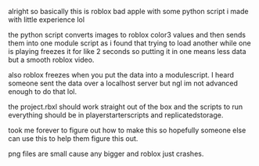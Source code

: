 alright so basically this is roblox bad apple with some python script i made with little experience lol

the python script converts images to roblox color3 values and then sends them into one module script as i found that trying to load another while one is playing freezes it for like 2 seconds so putting it in one means less data but a smooth roblox video.

also roblox freezes when you put the data into a modulescript. I heard someone sent the data over a localhost server but ngl im not advanced enough to do that lol.

the project.rbxl should work straight out of the box and the scripts to run everything should be in playerstarterscripts and replicatedstorage.

took me forever to figure out how to make this so hopefully someone else can use this to help them figure this out.

png files are small cause any bigger and roblox just crashes.